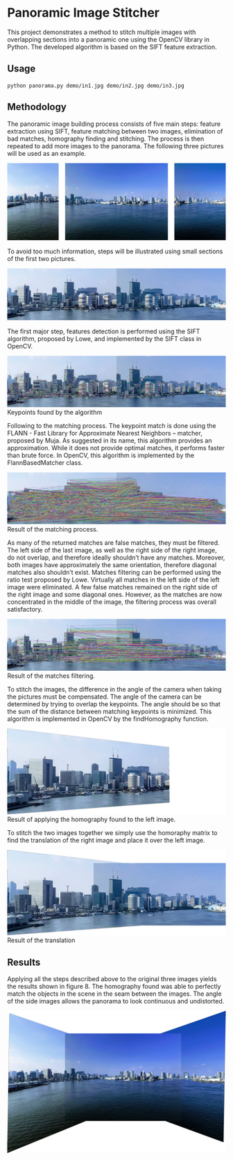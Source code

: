 # Panoramic Image Stitcher

This project demonstrates a method to stitch multiple images with overlapping sections into a panoramic one using the OpenCV library in Python. The developed algorithm is based on the SIFT feature extraction.

## Usage

	python panorama.py demo/in1.jpg demo/in2.jpg demo/in3.jpg

## Methodology

The panoramic image building process consists of five main steps: feature extraction using SIFT, feature matching between two images, elimination of bad matches, homography finding and stitching. The process is then repeated to add more images to the panorama. The following three pictures will be used as an example.

![](https://raw.githubusercontent.com/guilhermetiaki/panorama/master/demo/in.jpg)

To avoid too much information, steps will be illustrated using small sections of the first two pictures.

![](https://raw.githubusercontent.com/guilhermetiaki/panorama/master/demo/1-slices.jpg)

The first major step, features detection is performed using the SIFT algorithm, proposed by Lowe, and implemented by the SIFT class in OpenCV.

![](https://raw.githubusercontent.com/guilhermetiaki/panorama/master/demo/2-keypoints.jpg)
Keypoints found by the algorithm

Following to the matching process. The keypoint match is done using the FLANN - Fast Library for Approximate Nearest Neighbors – matcher, proposed by Muja. As suggested in its name, this algorithm provides an approximation. While it does not provide optimal matches, it performs faster than brute force. In OpenCV, this algorithm is implemented by the FlannBasedMatcher class.

![](https://raw.githubusercontent.com/guilhermetiaki/panorama/master/demo/3-matches.jpg)
Result of the matching process.

As many of the returned matches are false matches, they must be filtered. The left side of the last image, as well as the right side of the right image, do not overlap, and therefore ideally shouldn’t have any matches. Moreover, both images have approximately the same orientation, therefore diagonal matches also shouldn’t exist. Matches filtering can be performed using the ratio test proposed by Lowe. Virtually all matches in the left side of the left image were eliminated. A few false matches remained on the right side of the right image and some diagonal ones. However, as the matches are now concentrated in the middle of the image, the filtering process was overall satisfactory.

![](https://raw.githubusercontent.com/guilhermetiaki/panorama/master/demo/4-filtered.jpg)
Result of the matches filtering.

To stitch the images, the difference in the angle of the camera when taking the pictures must be compensated. The angle of the camera can be determined by trying to overlap the keypoints. The angle should be so that the sum of the distance between matching keypoints is minimized. This algorithm is implemented in OpenCV by the findHomography function.

![](https://raw.githubusercontent.com/guilhermetiaki/panorama/master/demo/5-perspective.jpg)
Result of applying the homography found to the left image.

To stitch the two images together we simply use the homoraphy matrix to find the translation of the right image and place it over the left image.

![](https://raw.githubusercontent.com/guilhermetiaki/panorama/master/demo/6-stitch.jpg)
Result of the translation

## Results

Applying all the steps described above to the original three images yields the results shown in figure 8. The homography found was able to perfectly match the objects in the scene in the seam between the images. The angle of the side images allows the panorama to look continuous and undistorted.

![](https://raw.githubusercontent.com/guilhermetiaki/panorama/master/demo/out.jpg)


